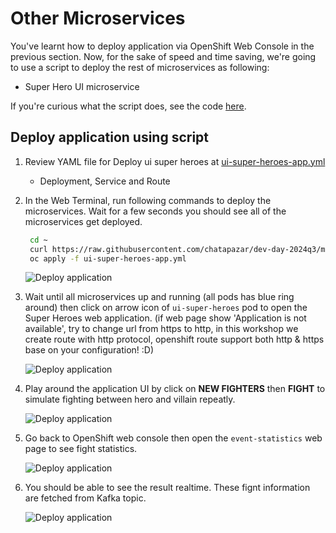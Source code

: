 # Other Microservices

You've learnt how to deploy application via OpenShift Web Console in the previous section. Now, for the sake of speed and time saving, we're going to use a script to deploy the rest of microservices as following:

<!--- Fight microservice-->
<!--- Statistics microservice-->
- Super Hero UI microservice

If you're curious what the script does, see the code [here](../../script/installation.sh).

## Deploy application using script

<!--
0. Review YAML file for Deploy Fight microservice at [fights-app.yml](https://raw.githubusercontent.com/chatapazar/dev-day-2024q3/main/manifest/super-heroes/fights-app.yml)
   
   - ConfigMap, Secret, Deployment, Service and Route


1. Review YAML file for Deploy event-statistics at [statistics-app.yml](https://raw.githubusercontent.com/chatapazar/dev-day-2024q3/main/manifest/super-heroes/statistics-app.yml)
   
   - Service, ConfigMap, Deployment and Route

-->

1. Review YAML file for Deploy ui super heroes at [ui-super-heroes-app.yml](https://raw.githubusercontent.com/chatapazar/dev-day-2024q3/main/manifest/super-heroes/ui-super-heroes-app.yml)
   
   - Deployment, Service and Route

2. In the Web Terminal, run following commands to deploy the microservices. Wait for a few seconds you should see all of the microservices get deployed.
    <!--
    ```sh
    curl https://raw.githubusercontent.com/chatapazar/dev-day-2024q3/main/manifest/super-heroes/fights-app.yml -o fights-app.yml
    oc apply -f fights-app.yml
    ```
   -->
   <!--
   ```sh
   curl https://raw.githubusercontent.com/chatapazar/dev-day-2024q3/main/manifest/super-heroes/statistics-app.yml -o statistics-app.yml
   oc apply -f statistics-app.yml
   ```
   -->

   ```sh
    cd ~
    curl https://raw.githubusercontent.com/chatapazar/dev-day-2024q3/main/manifest/super-heroes/ui-super-heroes-app.yml -o ui-super-heroes-app.yml
    oc apply -f ui-super-heroes-app.yml
    ```

    ![Deploy application](image/other-microservices/app-deploy-1.png)

3. Wait until all microservices up and running (all pods has blue ring around) then click on arrow icon of `ui-super-heroes` pod to open the Super Heroes web application. (if web page show 'Application is not available', try to change url from https to http, in this workshop we create route with http protocol, openshift route support both http & https base on your configuration! :D)

    ![Deploy application](image/other-microservices/app-deploy-2.png)

5. Play around the application UI by click on **NEW FIGHTERS** then **FIGHT**  to simulate fighting between hero and villain repeatly.

    ![Deploy application](image/other-microservices/app-deploy-3.png)

6. Go back to OpenShift web console then open the `event-statistics` web page to see fight statistics.

    ![Deploy application](image/other-microservices/app-deploy-4.png)

7. You should be able to see the result realtime. These fignt information are fetched from Kafka topic.

    ![Deploy application](image/other-microservices/app-deploy-5.png)
